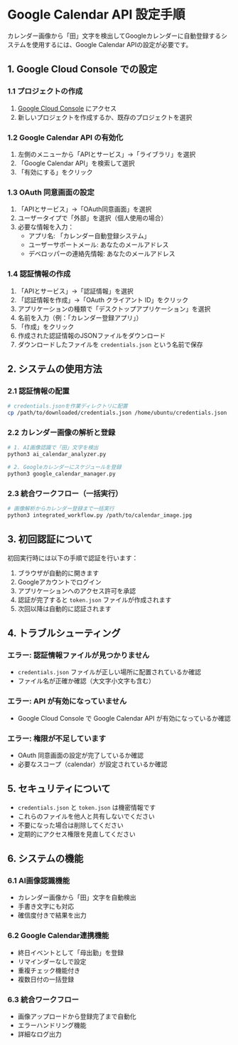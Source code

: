 # Google Calendar API 設定手順

カレンダー画像から「田」文字を検出してGoogleカレンダーに自動登録するシステムを使用するには、Google Calendar APIの設定が必要です。

## 1. Google Cloud Console での設定

### 1.1 プロジェクトの作成
1. [Google Cloud Console](https://console.cloud.google.com/) にアクセス
2. 新しいプロジェクトを作成するか、既存のプロジェクトを選択

### 1.2 Google Calendar API の有効化
1. 左側のメニューから「APIとサービス」→「ライブラリ」を選択
2. 「Google Calendar API」を検索して選択
3. 「有効にする」をクリック

### 1.3 OAuth 同意画面の設定
1. 「APIとサービス」→「OAuth同意画面」を選択
2. ユーザータイプで「外部」を選択（個人使用の場合）
3. 必要な情報を入力：
   - アプリ名: 「カレンダー自動登録システム」
   - ユーザーサポートメール: あなたのメールアドレス
   - デベロッパーの連絡先情報: あなたのメールアドレス

### 1.4 認証情報の作成
1. 「APIとサービス」→「認証情報」を選択
2. 「認証情報を作成」→「OAuth クライアント ID」をクリック
3. アプリケーションの種類で「デスクトップアプリケーション」を選択
4. 名前を入力（例：「カレンダー登録アプリ」）
5. 「作成」をクリック
6. 作成された認証情報のJSONファイルをダウンロード
7. ダウンロードしたファイルを `credentials.json` という名前で保存

## 2. システムの使用方法

### 2.1 認証情報の配置
```bash
# credentials.jsonを作業ディレクトリに配置
cp /path/to/downloaded/credentials.json /home/ubuntu/credentials.json
```

### 2.2 カレンダー画像の解析と登録
```bash
# 1. AI画像認識で「田」文字を検出
python3 ai_calendar_analyzer.py

# 2. Googleカレンダーにスケジュールを登録
python3 google_calendar_manager.py
```

### 2.3 統合ワークフロー（一括実行）
```bash
# 画像解析からカレンダー登録まで一括実行
python3 integrated_workflow.py /path/to/calendar_image.jpg
```

## 3. 初回認証について

初回実行時には以下の手順で認証を行います：

1. ブラウザが自動的に開きます
2. Googleアカウントでログイン
3. アプリケーションへのアクセス許可を承認
4. 認証が完了すると `token.json` ファイルが作成されます
5. 次回以降は自動的に認証されます

## 4. トラブルシューティング

### エラー: 認証情報ファイルが見つかりません
- `credentials.json` ファイルが正しい場所に配置されているか確認
- ファイル名が正確か確認（大文字小文字も含む）

### エラー: API が有効になっていません
- Google Cloud Console で Google Calendar API が有効になっているか確認

### エラー: 権限が不足しています
- OAuth 同意画面の設定が完了しているか確認
- 必要なスコープ（calendar）が設定されているか確認

## 5. セキュリティについて

- `credentials.json` と `token.json` は機密情報です
- これらのファイルを他人と共有しないでください
- 不要になった場合は削除してください
- 定期的にアクセス権限を見直してください

## 6. システムの機能

### 6.1 AI画像認識機能
- カレンダー画像から「田」文字を自動検出
- 手書き文字にも対応
- 確信度付きで結果を出力

### 6.2 Google Calendar連携機能
- 終日イベントとして「母出勤」を登録
- リマインダーなしで設定
- 重複チェック機能付き
- 複数日付の一括登録

### 6.3 統合ワークフロー
- 画像アップロードから登録完了まで自動化
- エラーハンドリング機能
- 詳細なログ出力

